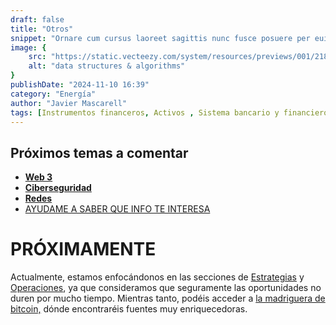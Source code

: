 ```yaml
---
draft: false
title: "Otros"
snippet: "Ornare cum cursus laoreet sagittis nunc fusce posuere per euismod dis vehicula a, semper fames lacus maecenas dictumst pulvinar neque enim non potenti. Torquent hac sociosqu eleifend potenti."
image: {
    src: "https://static.vecteezy.com/system/resources/previews/001/218/694/non_2x/under-construction-warning-sign-vector.jpg",
    alt: "data structures & algorithms"
}
publishDate: "2024-11-10 16:39"
category: "Energía"
author: "Javier Mascarell"
tags: [Instrumentos financeros, Activos , Sistema bancario y financiero]
---
```


<div
 class="mx-auto prose prose-lg mt-6 max-w-3xl prose-h3:underline prose-p:text-justify">

## Próximos temas a comentar

- **<u>Web 3</u>**
- **<u>Ciberseguridad</u>**
- **<u>Redes</u>**
- <a href ="/contact" class="text-blue-500 hover:underline text-bold">AYUDAME A SABER QUE INFO TE INTERESA</a>

<div
 class="mx-auto prose prose-lg mt-6 max-w-3xl prose-h3:underline prose-p:text-justify">

<h1 class="text-4xl sm:text-5xl font-bold text-center tracking-widest text-orange-400">
    PRÓXIMAMENTE
  </h1>

<p class= "text-lg tracking-wide">Actualmente, estamos enfocándonos en las secciones de <a href="/estrategias" class="text-blue-500 underline">Estrategias</a> y <a href="/operaciones" class="text-blue-500 underline">Operaciones</a>, ya que consideramos que seguramente las oportunidades no duren por mucho tiempo. Mientras tanto, podéis acceder a <a href="/madriguera/bitcoin" class="text-blue-500 underline">la madriguera de bitcoin,</a> dónde encontraréis fuentes muy enriquecedoras. </p>

</div>

